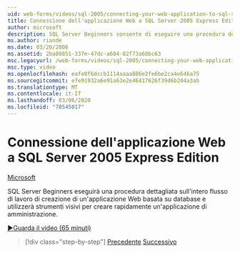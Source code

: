 ```yaml
---
uid: web-forms/videos/sql-2005/connecting-your-web-application-to-sql-server-2005-express-edition
title: Connessione dell'applicazione Web a SQL Server 2005 Express Edition | Microsoft Docs
author: microsoft
description: SQL Server Beginners consente di eseguire una procedura dettagliata sull'intero flusso di lavoro di creazione di un'applicazione Web basata su database e di utilizzare gli strumenti visivi per creare rapidamente un...
ms.author: riande
ms.date: 03/20/2006
ms.assetid: 2ba89851-337e-47dc-a604-82f73a68bc63
msc.legacyurl: /web-forms/videos/sql-2005/connecting-your-web-application-to-sql-server-2005-express-edition
msc.type: video
ms.openlocfilehash: eafe8f6dccb1114aaaa806e2fe6be2ca4e646a75
ms.sourcegitcommit: e7e91932a6e91a63e2e46417626f39d6b244a3ab
ms.translationtype: MT
ms.contentlocale: it-IT
ms.lasthandoff: 03/06/2020
ms.locfileid: "78545017"
---
```

# <a name="connecting-your-web-application-to-sql-server-2005-express-edition"></a>Connessione dell'applicazione Web a SQL Server 2005 Express Edition

[Microsoft](https://github.com/microsoft)

SQL Server Beginners eseguirà una procedura dettagliata sull'intero flusso di lavoro di creazione di un'applicazione Web basata su database e utilizzerà strumenti visivi per creare rapidamente un'applicazione di amministrazione.

[&#9654;Guarda il video (65 minuti)](https://channel9.msdn.com/Blogs/ASP-NET-Site-Videos/connecting-your-web-application-to-sql-server-2005-express-edition)

> [!div class="step-by-step"]
> [Precedente](understanding-security-and-network-connectivity.md)
> [Successivo](using-sql-server-management-studio.md)
